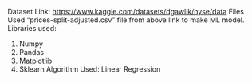 Dataset Link: https://www.kaggle.com/datasets/dgawlik/nyse/data 
Files
Used “prices-split-adjusted.csv” file from above link to make ML model.  
Libraries used:
1.	Numpy
2.	Pandas
3.	Matplotlib
4.	Sklearn 
Algorithm Used: Linear Regression 

